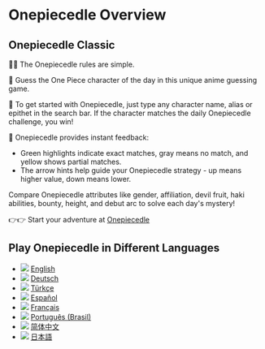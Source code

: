 # Onepiecedle Overview

## Onepiecedle Classic

🙋‍♀️ The Onepiecedle rules are simple. 

🌈 Guess the One Piece character of the day in this unique anime guessing game. 

🧙 To get started with Onepiecedle, just type any character name, alias or epithet in the search bar. 
If the character matches the daily Onepiecedle challenge, you win! 

🍿 Onepiecedle provides instant feedback: 
* Green highlights indicate exact matches, gray means no match, and yellow shows partial matches. 
* The arrow hints help guide your Onepiecedle strategy - up means higher value, down means lower.

Compare Onepiecedle attributes like gender, affiliation, devil fruit, haki abilities, bounty, height, and debut arc to solve each day's mystery!

👉👉 Start your adventure at [Onepiecedle](https://onepiecedle.fun/)

## Play Onepiecedle in Different Languages

* ![](https://flagcdn.com/w20/us.png) [English](https://onepiecedle.fun/en)
* ![](https://flagcdn.com/w20/de.png) [Deutsch](https://onepiecedle.fun/de)
* ![](https://flagcdn.com/w20/tr.png) [Türkçe](https://onepiecedle.fun/tr)
* ![](https://flagcdn.com/w20/es.png) [Español](https://onepiecedle.fun/es)
* ![](https://flagcdn.com/w20/fr.png) [Français](https://onepiecedle.fun/fr)
* ![](https://flagcdn.com/w20/br.png) [Português (Brasil)](https://onepiecedle.fun/br)
* ![](https://flagcdn.com/w20/cn.png) [简体中文](https://onepiecedle.fun/zh)
* ![](https://flagcdn.com/w20/jp.png) [日本語](https://onepiecedle.fun/ja)
